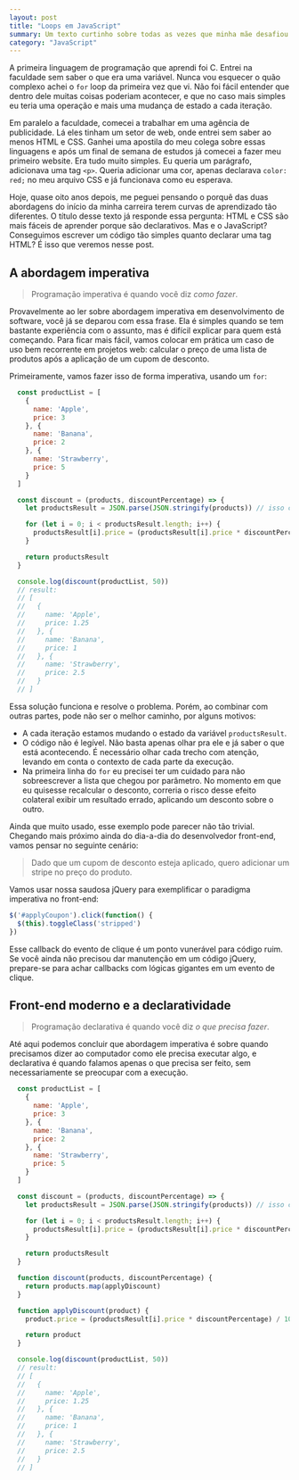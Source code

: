 ```yaml
---
layout: post
title: "Loops em JavaScript"
summary: Um texto curtinho sobre todas as vezes que minha mãe desafiou minhas visões agnósticas da vida e sempre esteve certa.
category: "JavaScript"
---
```


A primeira linguagem de programação que aprendi foi C. Entrei na faculdade sem saber o que era uma variável. Nunca vou esquecer o quão complexo achei o `for` loop da primeira vez que vi. Não foi fácil entender que dentro dele muitas coisas poderiam acontecer, e que no caso mais simples eu teria uma operação e mais uma mudança de estado a cada iteração.

Em paralelo a faculdade, comecei a trabalhar em uma agência de publicidade. Lá eles tinham um setor de web, onde entrei sem saber ao menos HTML e CSS. Ganhei uma apostila do meu colega sobre essas linguagens e após um final de semana de estudos já comecei a fazer meu primeiro website. Era tudo muito simples. Eu queria um parágrafo, adicionava uma tag `<p>`. Queria adicionar uma cor, apenas declarava `color: red;` no meu arquivo CSS e já funcionava como eu esperava.

Hoje, quase oito anos depois, me peguei pensando o porquê das duas abordagens do início da minha carreira terem curvas de aprendizado tão diferentes. O título desse texto já responde essa pergunta: HTML e CSS são mais fáceis de aprender porque são declarativos. Mas e o JavaScript? Conseguimos escrever um código tão simples quanto declarar uma tag HTML? É isso que veremos nesse post.

## A abordagem imperativa

> Programação imperativa é quando você diz *como fazer*.

Provavelmente ao ler sobre abordagem imperativa em desenvolvimento de software, você já se deparou com essa frase. Ela é simples quando se tem bastante experiência com o assunto, mas é difícil explicar para quem está começando. Para ficar mais fácil, vamos colocar em prática um caso de uso bem recorrente em projetos web: calcular o preço de uma lista de produtos após a aplicação de um cupom de desconto.

Primeiramente, vamos fazer isso de forma imperativa, usando um `for`:

```javascript
  const productList = [
    {
      name: 'Apple',
      price: 3
    }, {
      name: 'Banana',
      price: 2
    }, {
      name: 'Strawberry',
      price: 5
    }
  ]

  const discount = (products, discountPercentage) => {
    let productsResult = JSON.parse(JSON.stringify(products)) // isso clona a lista de produtos

    for (let i = 0; i < productsResult.length; i++) {
      productsResult[i].price = (productsResult[i].price * discountPercentage) / 100
    }

    return productsResult
  }

  console.log(discount(productList, 50))
  // result:
  // [
  //   {
  //     name: 'Apple',
  //     price: 1.25
  //   }, {
  //     name: 'Banana',
  //     price: 1
  //   }, {
  //     name: 'Strawberry',
  //     price: 2.5
  //   }
  // ]
```

Essa solução funciona e resolve o problema. Porém, ao combinar com outras partes, pode não ser o melhor caminho, por alguns motivos:

- A cada iteração estamos mudando o estado da variável `productsResult`.
- O código não é legível. Não basta apenas olhar pra ele e já saber o que está acontecendo. É necessário olhar cada trecho com atenção, levando em conta o contexto de cada parte da execução.
- Na primeira linha do `for` eu precisei ter um cuidado para não sobreescrever a lista que chegou por parâmetro. No momento em que eu quisesse recalcular o desconto, correria o risco desse efeito colateral exibir um resultado errado, aplicando um desconto sobre o outro.

Ainda que muito usado, esse exemplo pode parecer não tão trivial. Chegando mais próximo ainda do dia-a-dia do desenvolvedor front-end, vamos pensar no seguinte cenário:

> Dado que um cupom de desconto esteja aplicado, quero adicionar um stripe no preço do produto.

Vamos usar nossa saudosa jQuery para exemplificar o paradigma imperativa no front-end:

```javascript
$('#applyCoupon').click(function() {
  $(this).toggleClass('stripped')
})
```

Esse callback do evento de clique é um ponto vunerável para código ruim. Se você ainda não precisou dar manutenção em um código jQuery, prepare-se para achar callbacks com lógicas gigantes em um evento de clique.

## Front-end moderno e a declaratividade

> Programação declarativa é quando você diz *o que precisa fazer*.

Até aqui podemos concluir que abordagem imperativa é sobre quando precisamos dizer ao computador como ele precisa executar algo, e declarativa é quando falamos apenas o que precisa ser feito, sem necessariamente se preocupar com a execução.

```javascript
  const productList = [
    {
      name: 'Apple',
      price: 3
    }, {
      name: 'Banana',
      price: 2
    }, {
      name: 'Strawberry',
      price: 5
    }
  ]

  const discount = (products, discountPercentage) => {
    let productsResult = JSON.parse(JSON.stringify(products)) // isso clona a lista de produtos

    for (let i = 0; i < productsResult.length; i++) {
      productsResult[i].price = (productsResult[i].price * discountPercentage) / 100
    }

    return productsResult
  }

  function discount(products, discountPercentage) {
    return products.map(applyDiscount)
  }

  function applyDiscount(product) {
    product.price = (productsResult[i].price * discountPercentage) / 100

    return product
  }

  console.log(discount(productList, 50))
  // result:
  // [
  //   {
  //     name: 'Apple',
  //     price: 1.25
  //   }, {
  //     name: 'Banana',
  //     price: 1
  //   }, {
  //     name: 'Strawberry',
  //     price: 2.5
  //   }
  // ]
```
